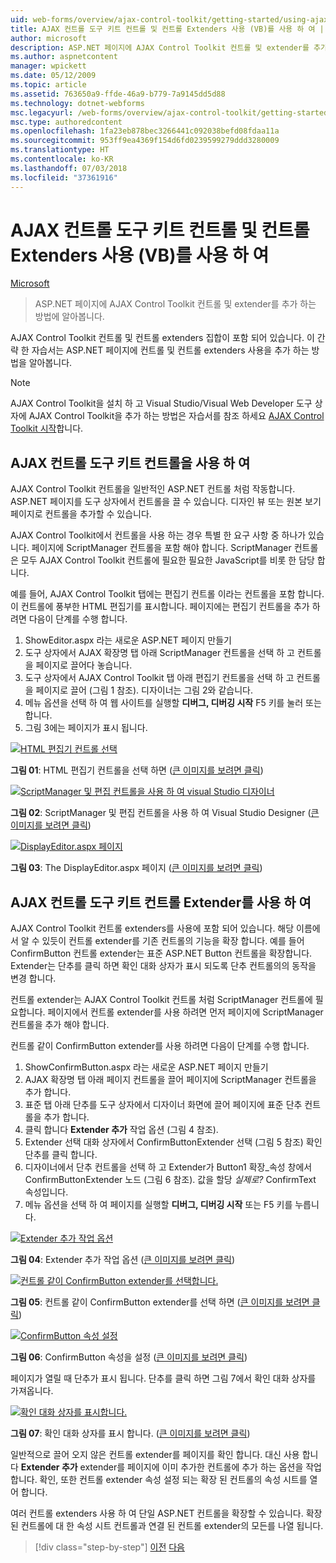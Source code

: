```yaml
---
uid: web-forms/overview/ajax-control-toolkit/getting-started/using-ajax-control-toolkit-controls-and-control-extenders-vb
title: AJAX 컨트롤 도구 키트 컨트롤 및 컨트롤 Extenders 사용 (VB)를 사용 하 여 | Microsoft Docs
author: microsoft
description: ASP.NET 페이지에 AJAX Control Toolkit 컨트롤 및 extender를 추가 하는 방법에 알아봅니다.
ms.author: aspnetcontent
manager: wpickett
ms.date: 05/12/2009
ms.topic: article
ms.assetid: 763650a9-ffde-46a9-b779-7a9145dd5d88
ms.technology: dotnet-webforms
msc.legacyurl: /web-forms/overview/ajax-control-toolkit/getting-started/using-ajax-control-toolkit-controls-and-control-extenders-vb
msc.type: authoredcontent
ms.openlocfilehash: 1fa23eb878bec3266441c092038befd08fdaa11a
ms.sourcegitcommit: 953ff9ea4369f154d6fd0239599279ddd3280009
ms.translationtype: HT
ms.contentlocale: ko-KR
ms.lasthandoff: 07/03/2018
ms.locfileid: "37361916"
---
```

<a name="using-ajax-control-toolkit-controls-and-control-extenders-vb"></a>AJAX 컨트롤 도구 키트 컨트롤 및 컨트롤 Extenders 사용 (VB)를 사용 하 여
====================
[Microsoft](https://github.com/microsoft)

> ASP.NET 페이지에 AJAX Control Toolkit 컨트롤 및 extender를 추가 하는 방법에 알아봅니다.


AJAX Control Toolkit 컨트롤 및 컨트롤 extenders 집합이 포함 되어 있습니다. 이 간략 한 자습서는 ASP.NET 페이지에 컨트롤 및 컨트롤 extenders 사용을 추가 하는 방법을 알아봅니다.

> [!NOTE] 
> 
> AJAX Control Toolkit을 설치 하 고 Visual Studio/Visual Web Developer 도구 상자에 AJAX Control Toolkit을 추가 하는 방법은 자습서를 참조 하세요 [AJAX Control Toolkit 시작](get-started-with-the-ajax-control-toolkit-vb.md)합니다.


## <a name="using-ajax-control-toolkit-controls"></a>AJAX 컨트롤 도구 키트 컨트롤을 사용 하 여

AJAX Control Toolkit 컨트롤을 일반적인 ASP.NET 컨트롤 처럼 작동합니다. ASP.NET 페이지를 도구 상자에서 컨트롤을 끌 수 있습니다. 디자인 뷰 또는 원본 보기 페이지로 컨트롤을 추가할 수 있습니다.

AJAX Control Toolkit에서 컨트롤을 사용 하는 경우 특별 한 요구 사항 중 하나가 있습니다. 페이지에 ScriptManager 컨트롤을 포함 해야 합니다. ScriptManager 컨트롤은 모두 AJAX Control Toolkit 컨트롤에 필요한 필요한 JavaScript를 비롯 한 담당 합니다.

예를 들어, AJAX Control Toolkit 탭에는 편집기 컨트롤 이라는 컨트롤을 포함 합니다. 이 컨트롤에 풍부한 HTML 편집기를 표시합니다. 페이지에는 편집기 컨트롤을 추가 하려면 다음이 단계를 수행 합니다.

1. ShowEditor.aspx 라는 새로운 ASP.NET 페이지 만들기
2. 도구 상자에서 AJAX 확장명 탭 아래 ScriptManager 컨트롤을 선택 하 고 컨트롤을 페이지로 끌어다 놓습니다.
3. 도구 상자에서 AJAX Control Toolkit 탭 아래 편집기 컨트롤을 선택 하 고 컨트롤을 페이지로 끌어 (그림 1 참조). 디자이너는 그림 2와 같습니다.
4. 메뉴 옵션을 선택 하 여 웹 사이트를 실행할 **디버그, 디버깅 시작** F5 키를 눌러 또는 합니다.
5. 그림 3에는 페이지가 표시 됩니다.


[![HTML 편집기 컨트롤 선택](using-ajax-control-toolkit-controls-and-control-extenders-vb/_static/image1.jpg)](using-ajax-control-toolkit-controls-and-control-extenders-vb/_static/image1.png)

**그림 01**: HTML 편집기 컨트롤을 선택 하면 ([큰 이미지를 보려면 클릭](using-ajax-control-toolkit-controls-and-control-extenders-vb/_static/image2.png))


[![ScriptManager 및 편집 컨트롤을 사용 하 여 visual Studio 디자이너](using-ajax-control-toolkit-controls-and-control-extenders-vb/_static/image2.jpg)](using-ajax-control-toolkit-controls-and-control-extenders-vb/_static/image3.png)

**그림 02**: ScriptManager 및 편집 컨트롤을 사용 하 여 Visual Studio Designer ([큰 이미지를 보려면 클릭](using-ajax-control-toolkit-controls-and-control-extenders-vb/_static/image4.png))


[![DisplayEditor.aspx 페이지](using-ajax-control-toolkit-controls-and-control-extenders-vb/_static/image3.jpg)](using-ajax-control-toolkit-controls-and-control-extenders-vb/_static/image5.png)

**그림 03**: The DisplayEditor.aspx 페이지 ([큰 이미지를 보려면 클릭](using-ajax-control-toolkit-controls-and-control-extenders-vb/_static/image6.png))


## <a name="using-ajax-control-toolkit-control-extenders"></a>AJAX 컨트롤 도구 키트 컨트롤 Extender를 사용 하 여

AJAX Control Toolkit 컨트롤 extenders를 사용에 포함 되어 있습니다. 해당 이름에서 알 수 있듯이 컨트롤 extender를 기존 컨트롤의 기능을 확장 합니다. 예를 들어 ConfirmButton 컨트롤 extender는 표준 ASP.NET Button 컨트롤을 확장합니다. Extender는 단추를 클릭 하면 확인 대화 상자가 표시 되도록 단추 컨트롤의의 동작을 변경 합니다.

컨트롤 extender는 AJAX Control Toolkit 컨트롤 처럼 ScriptManager 컨트롤에 필요합니다. 페이지에서 컨트롤 extender를 사용 하려면 먼저 페이지에 ScriptManager 컨트롤을 추가 해야 합니다.

컨트롤 같이 ConfirmButton extender를 사용 하려면 다음이 단계를 수행 합니다.

1. ShowConfirmButton.aspx 라는 새로운 ASP.NET 페이지 만들기
2. AJAX 확장명 탭 아래 페이지 컨트롤을 끌어 페이지에 ScriptManager 컨트롤을 추가 합니다.
3. 표준 탭 아래 단추를 도구 상자에서 디자이너 화면에 끌어 페이지에 표준 단추 컨트롤을 추가 합니다.
4. 클릭 합니다 **Extender 추가** 작업 옵션 (그림 4 참조).
5. Extender 선택 대화 상자에서 ConfirmButtonExtender 선택 (그림 5 참조) 확인 단추를 클릭 합니다.
6. 디자이너에서 단추 컨트롤을 선택 하 고 Extender가 Button1 확장\_속성 창에서 ConfirmButtonExtender 노드 (그림 6 참조). 값을 할당 *실제로?* ConfirmText 속성입니다.
7. 메뉴 옵션을 선택 하 여 페이지를 실행할 **디버그, 디버깅 시작** 또는 F5 키를 누릅니다.


[![Extender 추가 작업 옵션](using-ajax-control-toolkit-controls-and-control-extenders-vb/_static/image4.jpg)](using-ajax-control-toolkit-controls-and-control-extenders-vb/_static/image7.png)

**그림 04**: Extender 추가 작업 옵션 ([큰 이미지를 보려면 클릭](using-ajax-control-toolkit-controls-and-control-extenders-vb/_static/image8.png))


[![컨트롤 같이 ConfirmButton extender를 선택합니다.](using-ajax-control-toolkit-controls-and-control-extenders-vb/_static/image5.jpg)](using-ajax-control-toolkit-controls-and-control-extenders-vb/_static/image9.png)

**그림 05**: 컨트롤 같이 ConfirmButton extender를 선택 하면 ([큰 이미지를 보려면 클릭](using-ajax-control-toolkit-controls-and-control-extenders-vb/_static/image10.png))


[![ConfirmButton 속성 설정](using-ajax-control-toolkit-controls-and-control-extenders-vb/_static/image6.jpg)](using-ajax-control-toolkit-controls-and-control-extenders-vb/_static/image11.png)

**그림 06**: ConfirmButton 속성을 설정 ([큰 이미지를 보려면 클릭](using-ajax-control-toolkit-controls-and-control-extenders-vb/_static/image12.png))


페이지가 열릴 때 단추가 표시 됩니다. 단추를 클릭 하면 그림 7에서 확인 대화 상자를 가져옵니다.


[![확인 대화 상자를 표시합니다.](using-ajax-control-toolkit-controls-and-control-extenders-vb/_static/image7.jpg)](using-ajax-control-toolkit-controls-and-control-extenders-vb/_static/image13.png)

**그림 07**: 확인 대화 상자를 표시 합니다. ([큰 이미지를 보려면 클릭](using-ajax-control-toolkit-controls-and-control-extenders-vb/_static/image14.png))


일반적으로 끌어 오지 않은 컨트롤 extender를 페이지를 확인 합니다. 대신 사용 합니다 **Extender 추가** extender를 페이지에 이미 추가한 컨트롤에 추가 하는 옵션을 작업 합니다. 확인, 또한 컨트롤 extender 속성 설정 되는 확장 된 컨트롤의 속성 시트를 열어 합니다.

여러 컨트롤 extenders 사용 하 여 단일 ASP.NET 컨트롤을 확장할 수 있습니다. 확장 된 컨트롤에 대 한 속성 시트 컨트롤과 연결 된 컨트롤 extender의 모든를 나열 됩니다.

> [!div class="step-by-step"]
> [이전](get-started-with-the-ajax-control-toolkit-vb.md)
> [다음](creating-a-custom-ajax-control-toolkit-control-extender-vb.md)
